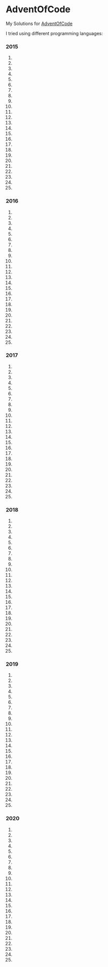 # AdventOfCode
My Solutions for [AdventOfCode](https://adventofcode.com)

I tried using different programming languages:

### 2015
01. 
02. 
03. 
04. 
05. 
06. 
07. 
08. 
09. 
10. 
11. 
12. 
13. 
14. 
15. 
16. 
17. 
18. 
19. 
20. 
21. 
22. 
23. 
24. 
25. 
### 2016
01. 
02. 
03. 
04. 
05. 
06. 
07. 
08. 
09. 
10. 
11. 
12. 
13. 
14. 
15. 
16. 
17. 
18. 
19. 
20. 
21. 
22. 
23. 
24. 
25. 
### 2017
01. 
02. 
03. 
04. 
05. 
06. 
07. 
08. 
09. 
10. 
11. 
12. 
13. 
14. 
15. 
16. 
17. 
18. 
19. 
20. 
21. 
22. 
23. 
24. 
25. 
### 2018
01. 
02. 
03. 
04. 
05. 
06. 
07. 
08. 
09. 
10. 
11. 
12. 
13. 
14. 
15. 
16. 
17. 
18. 
19. 
20. 
21. 
22. 
23. 
24. 
25. 
### 2019
01. 
02. 
03. 
04. 
05. 
06. 
07. 
08. 
09. 
10. 
11. 
12. 
13. 
14. 
15. 
16. 
17. 
18. 
19. 
20. 
21. 
22. 
23. 
24. 
25. 
### 2020
01. 
02. 
03. 
04. 
05. 
06. 
07. 
08. 
09. 
10. 
11. 
12. 
13. 
14. 
15. 
16. 
17. 
18. 
19. 
20. 
21. 
22. 
23. 
24. 
25. 